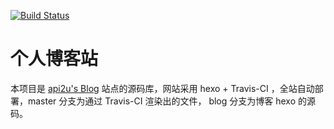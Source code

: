 [![Build Status](https://travis-ci.com/ghosthim/blog.api2u.cn.svg?branch=blog)](https://travis-ci.com/ghosthim/blog.api2u.cn)
# 个人博客站
本项目是 [api2u's Blog](https://blog.api2u.cn) 站点的源码库，网站采用 hexo + Travis-CI ，全站自动部署，master 分支为通过 Travis-CI 渲染出的文件， blog 分支为博客 hexo 的源码。